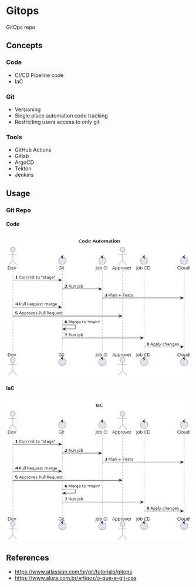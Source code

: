 # Gitops

GitOps repo

## Concepts

### Code

- CI/CD Pipeline code
- IaC

### Git

- Versioning
- Single place automation code tracking
- Restricting users access to only git

### Tools

- GitHub Actions
- Gitlab
- ArgoCD
- Tekton
- Jenkins

## Usage

### Git Repo

#### Code

![](assets/docs/src/code-automation/code-automation.png)

#### IaC

![](assets/docs/src/iac-automation/iac-automation.png)

## References

- https://www.atlassian.com/br/git/tutorials/gitops
- https://www.alura.com.br/artigos/o-que-e-git-ops
